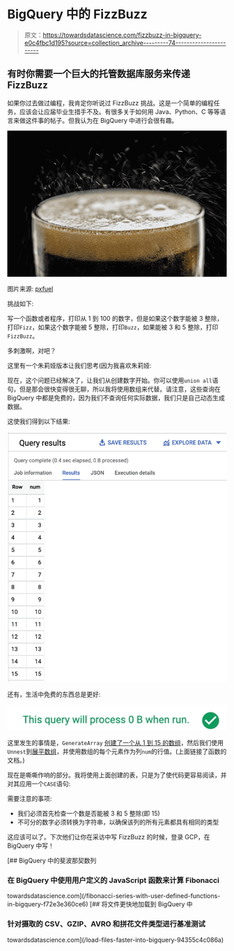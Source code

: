 # BigQuery 中的 FizzBuzz

> 原文：<https://towardsdatascience.com/fizzbuzz-in-bigquery-e0c4fbc1d195?source=collection_archive---------74----------------------->

## 有时你需要一个巨大的托管数据库服务来传递 FizzBuzz

如果你过去做过编程，我肯定你听说过 FizzBuzz 挑战。这是一个简单的编程任务，应该会让应届毕业生措手不及。有很多关于如何用 Java、Python、C 等等语言来做这件事的帖子。但我认为在 BigQuery 中进行会很有趣。

![](img/27a82af58c0a59b70120c03414b0e851.png)

图片来源: [pxfuel](https://www.pxfuel.com/en/free-photo-jyliq)

挑战如下:

写一个函数或者程序，打印从 1 到 100 的数字，但是如果这个数字能被 3 整除，打印`Fizz`，如果这个数字能被 5 整除，打印`Buzz`，如果能被 3 和 5 整除，打印`FizzBuzz`。

多刺激啊，对吧？

这里有一个朱莉娅版本让我们思考(因为我喜欢朱莉娅:

现在，这个问题已经解决了，让我们从创建数字开始。你可以使用`union all`语句，但是那会很快变得很无聊，所以我将使用数组来代替。请注意，这些查询在 BigQuery 中都是免费的，因为我们不查询任何实际数据，我们只是自己动态生成数据。

这使我们得到以下结果:

![](img/8e4b6e1448691c26d531bb8de561dcdd.png)

还有，生活中免费的东西总是更好:

![](img/c610db8bd711117e1bb8b4dee7b162df.png)

这里发生的事情是，`GenerateArray` [创建了一个从 1 到 15 的数组](https://cloud.google.com/bigquery/docs/reference/standard-sql/arrays#using_generated_values)，然后我们使用`Unnest`到[展平数组](https://cloud.google.com/bigquery/docs/reference/standard-sql/arrays#flattening_arrays)，并使用数组的每个元素作为列`num`的行值。(上面链接了函数的文档。)

现在是嘶嘶作响的部分。我将使用上面创建的表，只是为了使代码更容易阅读，并对其应用一个`CASE`语句:

需要注意的事项:

*   我们必须首先检查一个数是否能被 3 和 5 整除(即 15)
*   不可分的数字必须转换为字符串，以确保该列的所有元素都具有相同的类型

这应该可以了。下次他们让你在采访中写 FizzBuzz 的时候，登录 GCP，在 BigQuery 中写！

[](/fibonacci-series-with-user-defined-functions-in-bigquery-f72e3e360ce6) [## BigQuery 中的斐波那契数列

### 在 BigQuery 中使用用户定义的 JavaScript 函数来计算 Fibonacci

towardsdatascience.com](/fibonacci-series-with-user-defined-functions-in-bigquery-f72e3e360ce6) [](/load-files-faster-into-bigquery-94355c4c086a) [## 将文件更快地加载到 BigQuery 中

### 针对摄取的 CSV、GZIP、AVRO 和拼花文件类型进行基准测试

towardsdatascience.com](/load-files-faster-into-bigquery-94355c4c086a)